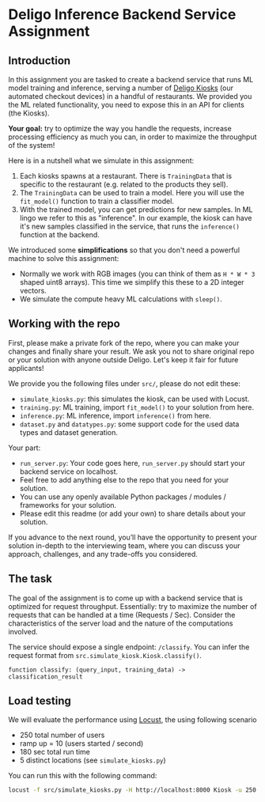 # Deligo Inference Backend Service Assignment

## Introduction

In this assignment you are tasked to create a backend service that runs ML model training and inference, serving a number of [Deligo Kiosks](https://www.deligovision.com/canteens) (our automated checkout devices) in a handful of restaurants. We provided you the ML related functionality, you need to expose this in an API for clients (the Kiosks).

**Your goal:** try to optimize the way you handle the requests, increase processing efficiency as much you can, in order to maximize the throughput of the system!

Here is in a nutshell what we simulate in this assignment:
 1. Each kiosks spawns at a restaurant. There is `TrainingData` that is specific to the restaurant (e.g. related to the products they sell).
 2. The `TrainingData` can be used to train a model. Here you will use the `fit_model()` function to train a classifier model.
 3. With the trained model, you can get predictions for new samples. In ML lingo we refer to this as "inference". In our example, the kiosk can have it's new samples
 classified in the service, that runs the `inference()` function at the backend.

We introduced some **simplifications** so that you don't need a powerful machine to solve this assignment:
 - Normally we work with RGB images (you can think of them as `H * W * 3` shaped uint8 arrays). This time we simplify this these to a 2D integer vectors.
 - We simulate the compute heavy ML calculations with `sleep()`.

## Working with the repo

First, please make a private fork of the repo, where you can make your changes and finally share your result. We ask you not to share original repo or your solution with anyone outside Deligo. Let's keep it fair for future applicants!

We provide you the following files under `src/`, please do not edit these:
 - `simulate_kiosks.py`: this simulates the kiosk, can be used with Locust.
 - `training.py`: ML training, import `fit_model()` to your solution from here.
 - `inference.py`: ML inference, import `inference()` from here.
 - `dataset.py` and `datatypes.py`: some support code for the used data types and dataset generation.

Your part:
 - `run_server.py`: Your code goes here, `run_server.py` should start your backend service on localhost.
 - Feel free to add anything else to the repo that you need for your solution.
 - You can use any openly available Python packages / modules / frameworks for your solution.
 - Please edit this readme (or add your own) to share details about your solution.

If you advance to the next round, you’ll have the opportunity to present your solution in-depth to the interviewing team, where you can discuss your approach, challenges, and any trade-offs you considered.


## The task

The goal of the assignment is to come up with a backend service that is optimized for request throughput. Essentially: try to maximize the number of requests that can be handled at a time (Requests / Sec). Consider the characteristics of the server load and the nature of the computations involved.

The service should expose a single endpoint: `/classify`. You can infer the request format from `src.simulate_kiosk.Kiosk.classify()`.
```
function classify: (query_input, training_data) -> classification_result
```

## Load testing

We will evaluate the performance using [Locust](https://locust.io/), the using following scenario

- 250 total number of users
- ramp up = 10 (users started / second)
- 180 sec total run time
- 5 distinct locations (see `simulate_kiosks.py`)

You can run this with the following command:
```bash
locust -f src/simulate_kiosks.py -H http://localhost:8000 Kiosk -u 250 -t 180s -r 10
```
